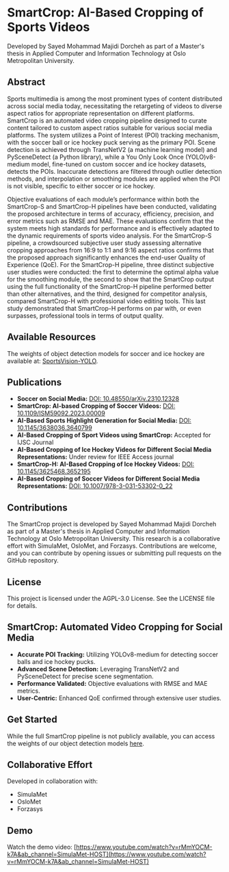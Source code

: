 # SmartCrop: AI-Based Cropping of Sports Videos

Developed by Sayed Mohammad Majidi Dorcheh as part of a Master's thesis in Applied Computer and Information Technology at Oslo Metropolitan University.

## Abstract

Sports multimedia is among the most prominent types of content distributed across social media today, necessitating the retargeting of videos to diverse aspect ratios for appropriate representation on different platforms. SmartCrop is an automated video cropping pipeline designed to curate content tailored to custom aspect ratios suitable for various social media platforms. The system utilizes a Point of Interest (POI) tracking mechanism, with the soccer ball or ice hockey puck serving as the primary POI. Scene detection is achieved through TransNetV2 (a machine learning model) and PySceneDetect (a Python library), while a You Only Look Once (YOLO)v8-medium model, fine-tuned on custom soccer and ice hockey datasets, detects the POIs. Inaccurate detections are filtered through outlier detection methods, and interpolation or smoothing modules are applied when the POI is not visible, specific to either soccer or ice hockey. 

Objective evaluations of each module’s performance within both the SmartCrop-S and SmartCrop-H pipelines have been conducted, validating the proposed architecture in terms of accuracy, efficiency, precision, and error metrics such as RMSE and MAE. These evaluations confirm that the system meets high standards for performance and is effectively adapted to the dynamic requirements of sports video analysis. For the SmartCrop-S pipeline, a crowdsourced subjective user study assessing alternative cropping approaches from 16:9 to 1:1 and 9:16 aspect ratios confirms that the proposed approach significantly enhances the end-user Quality of Experience (QoE). For the SmartCrop-H pipeline, three distinct subjective user studies were conducted: the first to determine the optimal alpha value for the smoothing module, the second to show that the SmartCrop output using the full functionality of the SmartCrop-H pipeline performed better than other alternatives, and the third, designed for competitor analysis, compared SmartCrop-H with professional video editing tools. This last study demonstrated that SmartCrop-H performs on par with, or even surpasses, professional tools in terms of output quality.

## Available Resources

The weights of object detection models for soccer and ice hockey are available at: [SportsVision-YOLO](https://github.com/forzasys-students/SportsVision-YOLO).

## Publications

- **Soccer on Social Media:** [DOI: 10.48550/arXiv.2310.12328](https://doi.org/10.48550/arXiv.2310.12328)
- **SmartCrop: AI-based Cropping of Soccer Videos:** [DOI: 10.1109/ISM59092.2023.00009](https://doi.org/10.1109/ISM59092.2023.00009)
- **AI-Based Sports Highlight Generation for Social Media:** [DOI: 10.1145/3638036.3640799](https://doi.org/10.1145/3638036.3640799)
- **AI-Based Cropping of Sport Videos using SmartCrop:** Accepted for IJSC Journal
- **AI-Based Cropping of Ice Hockey Videos for Different Social Media Representations:** Under review for IEEE Access journal
- **SmartCrop-H: AI-Based Cropping of Ice Hockey Videos:** [DOI: 10.1145/3625468.3652195](https://doi.org/10.1145/3625468.3652195)
- **AI-Based Cropping of Soccer Videos for Different Social Media Representations:** [DOI: 10.1007/978-3-031-53302-0_22](https://doi.org/10.1007/978-3-031-53302-0_22)

## Contributions

The SmartCrop project is developed by Sayed Mohammad Majidi Dorcheh as part of a Master's thesis in Applied Computer and Information Technology at Oslo Metropolitan University. This research is a collaborative effort with SimulaMet, OsloMet, and Forzasys. Contributions are welcome, and you can contribute by opening issues or submitting pull requests on the GitHub repository.

## License

This project is licensed under the AGPL-3.0 License. See the LICENSE file for details.

## SmartCrop: Automated Video Cropping for Social Media

- **Accurate POI Tracking:** Utilizing YOLOv8-medium for detecting soccer balls and ice hockey pucks.
- **Advanced Scene Detection:** Leveraging TransNetV2 and PySceneDetect for precise scene segmentation.
- **Performance Validated:** Objective evaluations with RMSE and MAE metrics.
- **User-Centric:** Enhanced QoE confirmed through extensive user studies.

## Get Started

While the full SmartCrop pipeline is not publicly available, you can access the weights of our object detection models [here](#).

## Collaborative Effort

Developed in collaboration with:

- SimulaMet
- OsloMet
- Forzasys

## Demo

Watch the demo video: [https://www.youtube.com/watch?v=rMmYOCM-k7A&ab_channel=SimulaMet-HOST](https://www.youtube.com/watch?v=rMmYOCM-k7A&ab_channel=SimulaMet-HOST)

